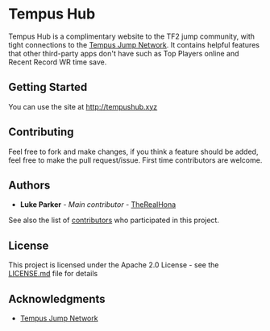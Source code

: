 # Tempus Hub
Tempus Hub is a complimentary website to the TF2 jump community, with tight connections to the [Tempus Jump Network](https://tempus.xyz). It contains helpful features that other third-party apps don't have such as Top Players online and Recent Record WR time save.
## Getting Started
You can use the site at http://tempushub.xyz

## Contributing
Feel free to fork and make changes, if you think a feature should be added, feel free to make the pull request/issue. First time contributors are welcome.

## Authors

* **Luke Parker** - *Main contributor* - [TheRealHona](https://github.com/TheRealHona)

See also the list of [contributors](https://github.com/TheRealHona/Lambda/contributors) who participated in this project.

## License

This project is licensed under the Apache 2.0 License - see the [LICENSE.md](LICENSE.md) file for details

## Acknowledgments

* [Tempus Jump Network](https://tempus.xyz)
